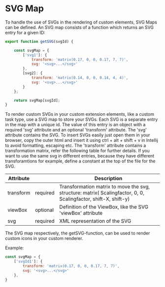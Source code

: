 # SVG Map
To handle the use of SVGs in the rendering of custom elements, SVG Maps can be defined. An SVG map consists of a function which returns 
an SVG entry for a given ID:
````javascript
export function getSVG(svgId) {

    const svgMap = {
        ['svg1']: {
            transform: 'matrix(0.17, 0, 0, 0.17, 7, 7)',
            svg: '<svg>...</svg>' 
        },
        [svg2]: {
            transform: 'matrix(0.14, 0, 0, 0.14, 4, 4)',
            svg: '<svg>...</svg>'
        }
    };

    return svgMap[svgId];
}
````

To render custom SVGs in your custom extension elements, like a custom task type, use a SVG map to store your SVGs. Each SVG is a separate entry in the map with a unique id. The value of this entry is an object with a required 'svg' attribute and an optional 'transform' attribute. The 'svg' attribute contains the SVG. To insert SVGs easily just open them in your browser, copy the outer html and insert it using ctrl + alt + shift + v in Intellij to avoid formatting, escaping etc. The 'transform' attribute contains a transformation matrix, refer the following table for further details. If you want to use the same svg in different entries, because they have different transforamtions for example, define a constant at the top of the file for the SVG.

| Attribute | | Description |
| ----- | ----- | ----- |
| transform | required | Transformation matrix to move the svg, structure: matrix( Scalingfactor, 0, 0, Scalingfactor, shift-X, shift-y) |
| viewBox | optional | Definition of the ViewBox, like the SVG 'viewBox' attribute |
| svg | required | XML representation of the SVG |

The SVG map respectively, the getSVG-function, can be used to render custom icons in your custom renderer.

Example:
```javascript
const svgMap = {
    ['svgId1']: {
        transform: 'matrix(0.17, 0, 0, 0.17, 7, 7)',
        svg: '<svg>...</svg>'
    }, 
}
```